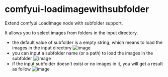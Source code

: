 # comfyui-loadimagewithsubfolder

Extend comfyui LoadImage node with subfolder support.

It allows you to select images from folders in the input directory.

* the default value of subfolder is a empty string, which means to load the images in the input directory
![image](https://liangt.github.io/assets/comfyui-loadimagewithsubfolder/image1.png)
* you can input a subfolder name (or a path) to load the images in the subfolder
![image](https://liangt.github.io/assets/comfyui-loadimagewithsubfolder/image2.png)
* if the input subfolder doesn't exist or no images in it, you will get a result as follow
![image](https://liangt.github.io/assets/comfyui-loadimagewithsubfolder/image3.png)

